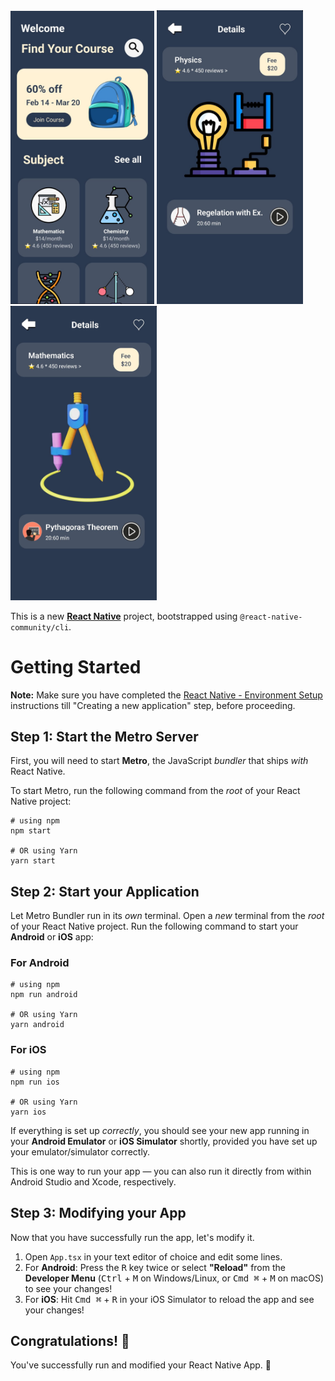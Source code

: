 <div>
  <img src="assets/ss1.jpg" alt="Home Screen" width="230"/>
  <img src="assets/ss2.jpg" alt="Home Screen" width="234"/>
  <img src="assets/ss3.jpg" alt="Home Screen" width="234"/>
</div>

<p>This is a new <strong><a href="https://reactnative.dev" target="_blank">React Native</a></strong> project, bootstrapped using <code>@react-native-community/cli</code>.</p>

<h1>Getting Started</h1>

<p><strong>Note:</strong> Make sure you have completed the <a href="https://reactnative.dev/docs/environment-setup" target="_blank">React Native - Environment Setup</a> instructions till "Creating a new application" step, before proceeding.</p>

<h2>Step 1: Start the Metro Server</h2>

<p>First, you will need to start <strong>Metro</strong>, the JavaScript <em>bundler</em> that ships <em>with</em> React Native.</p>

<p>To start Metro, run the following command from the <em>root</em> of your React Native project:</p>

<pre><code># using npm
npm start

# OR using Yarn
yarn start
</code></pre>

<h2>Step 2: Start your Application</h2>

<p>Let Metro Bundler run in its <em>own</em> terminal. Open a <em>new</em> terminal from the <em>root</em> of your React Native project. Run the following command to start your <strong>Android</strong> or <strong>iOS</strong> app:</p>

<h3>For Android</h3>

<pre><code># using npm
npm run android

# OR using Yarn
yarn android
</code></pre>

<h3>For iOS</h3>

<pre><code># using npm
npm run ios

# OR using Yarn
yarn ios
</code></pre>

<p>If everything is set up <em>correctly</em>, you should see your new app running in your <strong>Android Emulator</strong> or <strong>iOS Simulator</strong> shortly, provided you have set up your emulator/simulator correctly.</p>

<p>This is one way to run your app — you can also run it directly from within Android Studio and Xcode, respectively.</p>

<h2>Step 3: Modifying your App</h2>

<p>Now that you have successfully run the app, let's modify it.</p>

<ol>
  <li>Open <code>App.tsx</code> in your text editor of choice and edit some lines.</li>
  <li>For <strong>Android</strong>: Press the <kbd>R</kbd> key twice or select <strong>"Reload"</strong> from the <strong>Developer Menu</strong> (<kbd>Ctrl</kbd> + <kbd>M</kbd> on Windows/Linux, or <kbd>Cmd ⌘</kbd> + <kbd>M</kbd> on macOS) to see your changes!</li>
  <li>For <strong>iOS</strong>: Hit <kbd>Cmd ⌘</kbd> + <kbd>R</kbd> in your iOS Simulator to reload the app and see your changes!</li>
</ol>

<h2>Congratulations! 🎉</h2>

<p>You've successfully run and modified your React Native App. 🎉</p>

